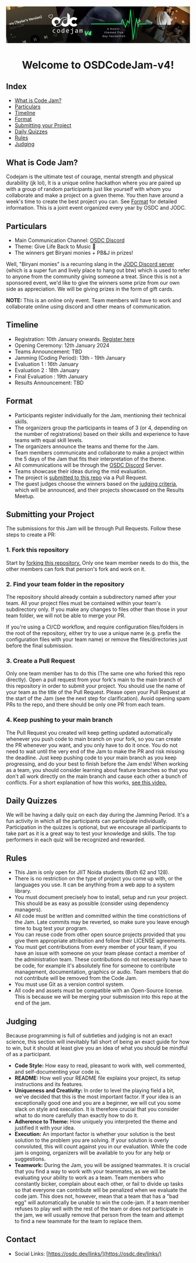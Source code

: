 ![CodeJam v3 Banner](./assets/5x1banner.jpg)
<div align="center">
<h1> Welcome to OSDCodeJam-v4!</h1>
</div>

## Index
- [What is Code Jam?](#what-is-code-jam)
- [Particulars](#particulars)
- [Timeline](#timeline)
- [Format](#format)
- [Submitting your Project](#submitting-your-project)
- [Daily Quizzes](#daily-quizzes)
- [Rules](#rules)
- [Judging](#judging)

## What is Code Jam?
Codejam is the ultimate test of courage, mental strength and physical durability (jk lol), It is a unique online hackathon where you are paired up with a group of random participants just like yourself with whom you collaborate and make a project on a given theme. You then have around a week's time to create the best project you can. See [Format](#format) for detailed information. This is a joint event organized every year by OSDC and JODC.

## Particulars
- Main Communication Channel: [OSDC Discord]([https://discord.io/osdc](https://discord.com/invite/9m7DhRp3))
- Theme: Give Life Back to Music 🎵
- The winners get Biryani monies + PB&J in prizes!

Well, "Biryani monies" is a recurring slang in the [JODC Discord server]([https://discord.io/jodc](https://discord.gg/Yaq3eNBrwW)) (which is a super fun and lively place to hang out btw) which is used to refer to anyone from the community giving someone a treat. Since this is not a sponsored event, we'd like to give the winners some prize from our own side as appreciation. We will be giving prizes in the form of gift cards.

**NOTE:** This is an online only event. Team members will have to work and collaborate online using discord and other means of communication.

## Timeline
- Registration: 10th January onwards. [Register here](https://docs.google.com/forms/d/e/1FAIpQLSf3_TWrZMaHnlcXnzMO-tPE6ai3TAyM6MLlwO8LAea2I6VUKg/viewform?usp=send_form)
- Opening Ceremony: 12th January 2024
- Teams Announcement: TBD
- Jamming (Coding Period): 13th - 19th January
- Evaluation 1 : 16th January
- Evaluation 2 : 18th January
- Final Evaluation : 19th January
- Results Announcement: TBD

## Format
- Participants register individually for the Jam, mentioning their technical skills.
- The organizers group the participants in teams of 3 (or 4, depending on the number of registrations) based on their skills and experience to have teams with equal skill levels.
- The organizers announce the teams and theme for the Jam.
- Team members communicate and collaborate to make a project within the 5 days of the Jam that fits their interpretation of the theme. 
- All communications will be through the [OSDC Discord](https://discord.com/invite/9m7DhRp3) Server.
- Teams showcase their ideas during the mid evaluation.
- The project is [submitted to this repo](#submitting-your-project) via a Pull Request.
- The guest judges choose the winners based on the [judging criteria](#judging), which will be announced, and their projects showcased on the Results Meetup.

## Submitting your Project
The submissions for this Jam will be through Pull Requests. Follow these steps to create a PR:

### 1. Fork this repository
Start by [forking this repository.](https://github.com/osdc/codejam-v4/fork) Only one team member needs to do this, the other members can fork that person's fork and work on it.

### 2. Find your team folder in the repository
The repository should already contain a subdirectory named after your team. All your project files must be contained within your team's subdirectory only. If you make any changes to files other than those in your team folder, we will not be able to merge your PR.

If you're using a CI/CD workflow, and require configuration files/folders in the root of the repository, either try to use a unique name (e.g. prefix the configuration files with your team name) or remove the files/directories just before the final submission.

### 3. Create a Pull Request
Only one team member has to do this (The same one who forked this repo directly).
Open a pull request from your fork's main to the main branch of this repository in order to submit your project. You should use the name of your team as the title of the Pull Request. Please open your Pull Request at the start of the Jam (see the next step for clarification).
Avoid opening spam PRs to the repo, and there should be only one PR from each team.

### 4. Keep pushing to your main branch
The Pull Request you created will keep getting updated automatically whenever you push code to main branch on your fork, so you can create the PR whenever you want, and you only have to do it once. You do not need to wait until the very end of the Jam to make the PR and risk missing the deadline. Just keep pushing code to your main branch as you keep progressing, and do your best to finish before the Jam ends!
When working as a team, you should consider learning about feature branches so that you don't all work directly on the main branch and cause each other a bunch of conflicts. For a short explanation of how this works, [see this video.](https://youtube.com/watch?v=j7YDbrS9I48)

## Daily Quizzes 
We will be having a daily quiz on each day during the Jamming Period. It's a fun activity in which all the participants can participate individually. Participation in the quizzes is optional, but we encourage all participants to take part as it is a great way to test your knowledge and skills. The top performers in each quiz will be recognized and rewarded.

## Rules
- This Jam is only open for JIIT Noida students (Both 62 and 128).
- There is no restriction on the type of project you come up with, or the languages you use. It can be anything from a web app to a system library.
- You must document precisely how to install, setup and run your project. This should be as easy as possible (consider using dependency managers).
- All code must be written and committed within the time constrictions of the Jam. Late commits may be reverted, so make sure you leave enough time to bug test your program.
- You can reuse code from other open source projects provided that you give them appropriate attribution and follow their LICENSE agreements.
- You must get contributions from every member of your team, if you have an issue with someone on your team please contact a member of the administration team. These contributions do not necessarily have to be code, for example it's absolutely fine for someone to contribute management, documentation, graphics or audio. Team members that do not contribute will be removed from the Code Jam.
- You must use Git as a version control system.
- All code and assets must be compatible with an Open-Source license. This is because we will be merging your submission into this repo at the end of the jam.


## Judging
Because programming is full of subtleties and judging is not an exact science, this section will inevitably fall short of being an exact guide for how to win, but it should at least give you an idea of what you should be mindful of as a participant.

- **Code Style:** How easy to read, pleasant to work with, well commented, and self-documenting your code is.
- **README:** How well your README file explains your project, its setup instructions and its features.
- **Uniqueness and Creativity:** In order to level the playing field a bit, we've decided that this is the most important factor. If your idea is an exceptionally good one and you are a beginner, we will cut you some slack on style and execution. It is therefore crucial that you consider what to do more carefully than exactly how to do it.
- **Adherence to Theme:** How uniquely you interpreted the theme and justified it with your idea.
- **Execution:** An important factor is whether your solution is the best solution to the problem you are solving. If your solution is overly convoluted, this will count against you in our evaluation. While the code jam is ongoing, organizers will be available to you for any help or suggestions.
- **Teamwork:** During the Jam, you will be assigned teammates. It is crucial that you find a way to work with your teammates, as we will be evaluating your ability to work as a team. Team members who constantly bicker, complain about each other, or fail to divide up tasks so that everyone can contribute will be penalized when we evaluate the code jam. This does not, however, mean that a team that has a "bad egg" will automatically be unable to win the code-jam. If a team member refuses to play well with the rest of the team or does not participate in the jam, we will usually remove that person from the team and attempt to find a new teammate for the team to replace them.


## Contact
- Social Links: [https://osdc.dev/links/](https://osdc.dev/links/)
